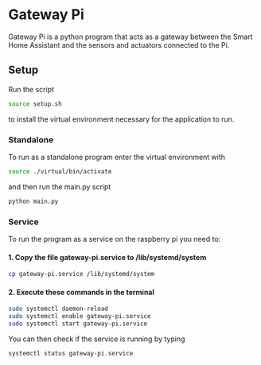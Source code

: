 # Gateway Pi 
Gateway Pi is a python program that acts as a gateway between the Smart Home Assistant and the sensors and actuators connected to the Pi.

## Setup
Run the script
```bash
source setup.sh
```
to install the virtual environment necessary for the application to run.

### Standalone
To run as a standalone program enter the virtual environment with
```bash
source ./virtual/bin/activate
```
and then run the main.py script
```bash
python main.py
```

### Service 
To run the program as a service on the raspberry pi you need to:

#### 1. Copy the file gateway-pi.service to /lib/systemd/system
```bash
cp gateway-pi.service /lib/systemd/system
```

#### 2. Execute these commands in the terminal
```bash
sudo systemctl daemon-reload
sudo systemctl enable gateway-pi.service
sudo systemctl start gateway-pi.service
```

You can then check if the service is running by typing
```bash
systemctl status gateway-pi.service
```
